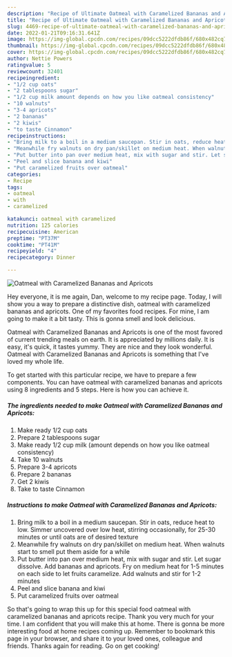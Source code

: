 ```yaml
---
description: "Recipe of Ultimate Oatmeal with Caramelized Bananas and Apricots"
title: "Recipe of Ultimate Oatmeal with Caramelized Bananas and Apricots"
slug: 4469-recipe-of-ultimate-oatmeal-with-caramelized-bananas-and-apricots
date: 2022-01-21T09:16:31.641Z
image: https://img-global.cpcdn.com/recipes/09dcc5222dfdb86f/680x482cq70/oatmeal-with-caramelized-bananas-and-apricots-recipe-main-photo.jpg
thumbnail: https://img-global.cpcdn.com/recipes/09dcc5222dfdb86f/680x482cq70/oatmeal-with-caramelized-bananas-and-apricots-recipe-main-photo.jpg
cover: https://img-global.cpcdn.com/recipes/09dcc5222dfdb86f/680x482cq70/oatmeal-with-caramelized-bananas-and-apricots-recipe-main-photo.jpg
author: Nettie Powers
ratingvalue: 5
reviewcount: 32401
recipeingredient:
- "1/2 cup oats"
- "2 tablespoons sugar"
- "1/2 cup milk amount depends on how you like oatmeal consistency"
- "10 walnuts"
- "3-4 apricots"
- "2 bananas"
- "2 kiwis"
- "to taste Cinnamon"
recipeinstructions:
- "Bring milk to a boil in a medium saucepan. Stir in oats, reduce heat to low. Simmer uncovered over low heat, stirring occasionally, for 25-30 minutes or until oats are of desired texture"
- "Meanwhile fry walnuts on dry pan/skillet on medium heat. When walnuts start to smell put them aside for a while"
- "Put butter into pan over medium heat, mix with sugar and stir. Let sugar dissolve. Add bananas and apricots. Fry on medium heat for 1-5 minutes on each side to let fruits caramelize. Add walnuts and stir for 1-2 minutes"
- "Peel and slice banana and kiwi"
- "Put caramelized fruits over oatmeal"
categories:
- Recipe
tags:
- oatmeal
- with
- caramelized

katakunci: oatmeal with caramelized 
nutrition: 125 calories
recipecuisine: American
preptime: "PT37M"
cooktime: "PT41M"
recipeyield: "4"
recipecategory: Dinner

---
```



![Oatmeal with Caramelized Bananas and Apricots](https://img-global.cpcdn.com/recipes/09dcc5222dfdb86f/680x482cq70/oatmeal-with-caramelized-bananas-and-apricots-recipe-main-photo.jpg)

Hey everyone, it is me again, Dan, welcome to my recipe page. Today, I will show you a way to prepare a distinctive dish, oatmeal with caramelized bananas and apricots. One of my favorites food recipes. For mine, I am going to make it a bit tasty. This is gonna smell and look delicious.



Oatmeal with Caramelized Bananas and Apricots is one of the most favored of current trending meals on earth. It is appreciated by millions daily. It is easy, it's quick, it tastes yummy. They are nice and they look wonderful. Oatmeal with Caramelized Bananas and Apricots is something that I've loved my whole life.


To get started with this particular recipe, we have to prepare a few components. You can have oatmeal with caramelized bananas and apricots using 8 ingredients and 5 steps. Here is how you can achieve it.

<!--inarticleads1-->

##### The ingredients needed to make Oatmeal with Caramelized Bananas and Apricots:

1. Make ready 1/2 cup oats
1. Prepare 2 tablespoons sugar
1. Make ready 1/2 cup milk (amount depends on how you like oatmeal consistency)
1. Take 10 walnuts
1. Prepare 3-4 apricots
1. Prepare 2 bananas
1. Get 2 kiwis
1. Take to taste Cinnamon




<!--inarticleads2-->

##### Instructions to make Oatmeal with Caramelized Bananas and Apricots:

1. Bring milk to a boil in a medium saucepan. Stir in oats, reduce heat to low. Simmer uncovered over low heat, stirring occasionally, for 25-30 minutes or until oats are of desired texture
1. Meanwhile fry walnuts on dry pan/skillet on medium heat. When walnuts start to smell put them aside for a while
1. Put butter into pan over medium heat, mix with sugar and stir. Let sugar dissolve. Add bananas and apricots. Fry on medium heat for 1-5 minutes on each side to let fruits caramelize. Add walnuts and stir for 1-2 minutes
1. Peel and slice banana and kiwi
1. Put caramelized fruits over oatmeal




So that's going to wrap this up for this special food oatmeal with caramelized bananas and apricots recipe. Thank you very much for your time. I am confident that you will make this at home. There is gonna be more interesting food at home recipes coming up. Remember to bookmark this page in your browser, and share it to your loved ones, colleague and friends. Thanks again for reading. Go on get cooking!
